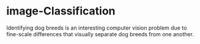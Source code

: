 # image-Classification
Identifying dog breeds is an interesting computer vision problem due to fine-scale differences that visually separate dog breeds from one another. 
